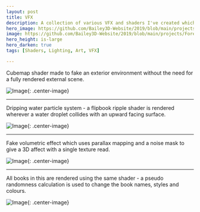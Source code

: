 ```yaml
---
layout: post
title: VFX
description: A collection of various VFX and shaders I've created which don't warrant a post of their own. # Add post description (optional)
hero_image: https://github.com/Bailey3D-Website/2019/blob/main/projects/Forest/bailey-bob-martin-ezgif-com-optimize.gif?raw=true # Add image post (optional)
image: https://github.com/Bailey3D-Website/2019/blob/main/projects/Forest/bailey-bob-martin-ezgif-com-optimize.gif?raw=true # Add image post (optional)
hero_height: is-large
hero_darken: true
tags: [Shaders, Lighting, Art, VFX]

---
```

Cubemap shader made to fake an exterior environment without the need for a fully rendered external scene.

![Image](https://github.com/Bailey3D-Website/2019/blob/main/projects/Library/cubemapo.gif?raw=true){: .center-image}

------

Dripping water particle system - a flipbook ripple shader is rendered wherever a water droplet collides with an upward facing surface.

![Image](https://github.com/Bailey3D-Website/2019/blob/main/projects/Soviet%20Mines/bailey-bob-martin-fhhgfhfghfhg.gif?raw=true){: .center-image}

------

Fake volumetric effect which uses parallax mapping and a noise mask to give a 3D affect with a single texture read.

![Image](https://github.com/Bailey3D-Website/2020/blob/main/projects/Volcano/ProceduralTerrain_BumpOffset.gif?raw=true){: .center-image}

------

All books in this are rendered using the same shader - a pseudo randomness calculation is used to change the book names, styles and colours.

![Image](https://github.com/Bailey3D-Website/2019/blob/main/projects/Library/bookspline.gif?raw=true){: .center-image}